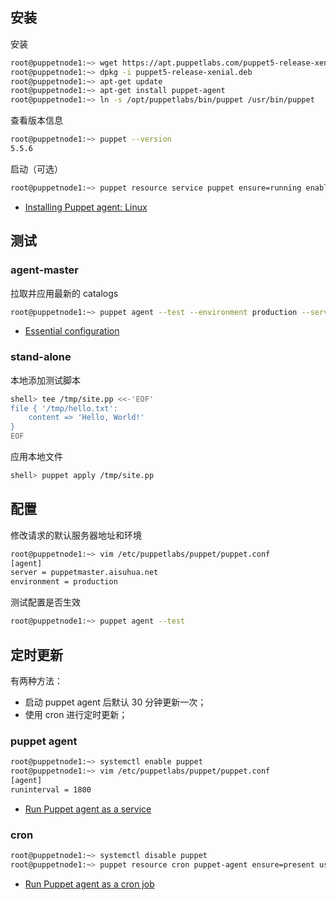 ## 安装

安装

```sh
root@puppetnode1:~> wget https://apt.puppetlabs.com/puppet5-release-xenial.deb
root@puppetnode1:~> dpkg -i puppet5-release-xenial.deb
root@puppetnode1:~> apt-get update
root@puppetnode1:~> apt-get install puppet-agent
root@puppetnode1:~> ln -s /opt/puppetlabs/bin/puppet /usr/bin/puppet
```

查看版本信息

```sh
root@puppetnode1:~> puppet --version
5.5.6
```

启动（可选）

```sh
root@puppetnode1:~> puppet resource service puppet ensure=running enable=true
```

- [Installing Puppet agent: Linux](https://puppet.com/docs/puppet/5.5/install_linux.html)

## 测试

### agent-master

拉取并应用最新的 catalogs

```sh
root@puppetnode1:~> puppet agent --test --environment production --server puppetmaster.aisuhua.net
```

- [Essential configuration](https://puppet.com/docs/puppet/5.5/quick_start_essential_config.html)

### stand-alone

本地添加测试脚本

```sh
shell> tee /tmp/site.pp <<-'EOF'
file { '/tmp/hello.txt':
    content => 'Hello, World!'
}
EOF
```

应用本地文件

```sh
shell> puppet apply /tmp/site.pp
```

## 配置

修改请求的默认服务器地址和环境 

```sh
root@puppetnode1:~> vim /etc/puppetlabs/puppet/puppet.conf
[agent]
server = puppetmaster.aisuhua.net
environment = production
```

测试配置是否生效

```sh
root@puppetnode1:~> puppet agent --test
```

## 定时更新

有两种方法：

- 启动 puppet agent 后默认 30 分钟更新一次；
- 使用 cron 进行定时更新；

### puppet agent

```sh
root@puppetnode1:~> systemctl enable puppet
root@puppetnode1:~> vim /etc/puppetlabs/puppet/puppet.conf
[agent]
runinterval = 1800
```

- [Run Puppet agent as a service](https://puppet.com/docs/puppet/5.5/services_agent_unix.html#task-6309)

### cron

```sh
root@puppetnode1:~> systemctl disable puppet
root@puppetnode1:~> puppet resource cron puppet-agent ensure=present user=root minute=30 command='/opt/puppetlabs/bin/puppet agent --onetime --no-daemonize --splay --splaylimit 60'
```

- [Run Puppet agent as a cron job](https://puppet.com/docs/puppet/5.5/services_agent_unix.html#task-6309)


